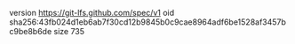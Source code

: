 version https://git-lfs.github.com/spec/v1
oid sha256:43fb024d1eb6ab7f30cd12b9845b0c9cae8964adf6be1528af3457bc9be8b6de
size 735
